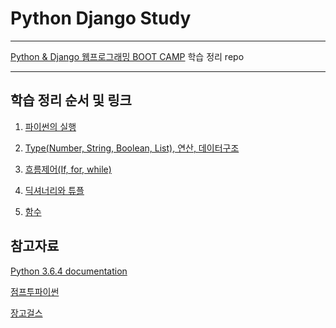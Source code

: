 # Python Django Study
---
[Python & Django 웹프로그래밍 BOOT CAMP](http://www.fastcampus.co.kr/dev_online_python/) 학습 정리 repo

---
## 학습 정리 순서 및 링크
1. [파이썬의 실행](https://github.com/girin-dev/python-Django-reviewer/blob/master/학습정리/1.%20파이썬의%20실행.md)

2. [Type(Number, String, Boolean, List), 연산, 데이터구조](https://github.com/girin-dev/python-Django-reviewer/blob/master/학습정리/2.%20Type%2C%20연산%2C%20데이터구조.md)

3. [흐름제어(If, for, while)](https://github.com/girin-dev/python-Django-reviewer/blob/master/학습정리/3.%20흐름제어(If%2C%20for%2C%20while).md)

4. [딕셔너리와 튜플](https://github.com/girin-dev/python-Django-reviewer/blob/master/학습정리/4.%20딕셔너리와%20튜플(데이터구조).md)

5. [함수](https://github.com/girin-dev/python-Django-reviewer/blob/master/학습정리/5.%20함수와%20재귀함수(예외처리).md)

## 참고자료
[Python 3.6.4 documentation](https://docs.python.org/3/)

[점프투파이썬](https://wikidocs.net/book/1)

[장고걸스](https://tutorial.djangogirls.org/ko/)



